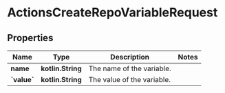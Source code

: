 
# ActionsCreateRepoVariableRequest

## Properties
Name | Type | Description | Notes
------------ | ------------- | ------------- | -------------
**name** | **kotlin.String** | The name of the variable. | 
**&#x60;value&#x60;** | **kotlin.String** | The value of the variable. | 



